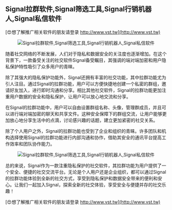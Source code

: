 ## **Signal拉群软件,Signal筛选工具,Signal行销机器人,Signal私信软件**

[😍想了解推广相关软件的朋友请登录 http://www.vst.tw](http://www.vst.tw)

 <center><img src="https://vst.tw/MP4/tuiguang/png/8.png" alt="Signal拉群软件,Signal筛选工具,Signal行销机器人,Signal私信软件"></center>

随着社交网络的不断发展，人们对于隐私和数据安全的关注度也逐渐增加。在这个背景下，一款备受关注的社交软件Signal备受瞩目，其强调的端对端加密和用户隐私保护特性吸引了众多用户的青睐。

除了其强大的隐私保护功能外，Signal还拥有丰富的社交功能，其中拉群功能尤为引人注目。通过Signal的拉群功能，用户可以方便快捷地创建一个私密的群组，邀请好友加入，进行即时沟通和分享。相比其他社交软件，Signal的拉群功能更加注重用户数据的安全和隐私保护，让用户可以放心地交流和分享。

在Signal的拉群功能中，用户可以自由设置群组名称、头像，管理群成员，并且可以进行端对端加密的聊天和共享文件。这种安全保障下的群组交流，让用户能够更加放心地分享生活中的点滴，讨论感兴趣的话题，建立更加紧密的社交关系。

除了个人用户之外，Signal的拉群功能也受到了企业和组织的青睐。许多团队和机构选择使用Signal的拉群功能进行内部沟通和协作，借助其安全的通讯平台提高工作效率和团队协作能力。

 <center><img src="https://vst.tw/MP4/tuiguang/png/7.png" alt="Signal拉群软件,Signal筛选工具,Signal行销机器人,Signal私信软件"></center>

总的来说，Signal作为一款注重隐私保护的社交软件，其拉群功能为用户提供了一个安全、便捷的社交交流平台。无论是个人用户还是企业组织，都可以通过Signal的拉群功能体验到全新的社交方式，享受到隐私保护和数据安全带来的便利和安心。让我们一起加入Signal，探索全新的社交体验，享受安全与便捷并存的社交乐趣！

[😍想了解推广相关软件的朋友请登录 http://www.vst.tw](http://www.vst.tw)



